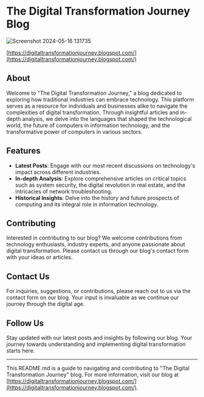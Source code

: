 # The Digital Transformation Journey Blog

![Screenshot 2024-05-16 131735](https://github.com/EricIVara/Blog/assets/79364739/477e3376-f230-40da-b0d3-d7d96361edba)

[https://digitaltransformationjourney.blogspot.com/](https://digitaltransformationjourney.blogspot.com/)

## About

Welcome to "The Digital Transformation Journey," a blog dedicated to exploring how traditional industries can embrace technology. This platform serves as a resource for individuals and businesses alike to navigate the complexities of digital transformation. Through insightful articles and in-depth analysis, we delve into the languages that shaped the technological world, the future of computers in information technology, and the transformative power of computers in various sectors.

## Features

- **Latest Posts**: Engage with our most recent discussions on technology's impact across different industries.
- **In-depth Analysis**: Explore comprehensive articles on critical topics such as system security, the digital revolution in real estate, and the intricacies of network troubleshooting.
- **Historical Insights**: Delve into the history and future prospects of computing and its integral role in information technology.

## Contributing

Interested in contributing to our blog? We welcome contributions from technology enthusiasts, industry experts, and anyone passionate about digital transformation. Please contact us through our blog's contact form with your ideas or articles.

## Contact Us

For inquiries, suggestions, or contributions, please reach out to us via the contact form on our blog. Your input is invaluable as we continue our journey through the digital age.

## Follow Us

Stay updated with our latest posts and insights by following our blog. Your journey towards understanding and implementing digital transformation starts here.

---

This README.md is a guide to navigating and contributing to "The Digital Transformation Journey" blog. For more information, visit our blog at [https://digitaltransformationjourney.blogspot.com/](https://digitaltransformationjourney.blogspot.com/).
